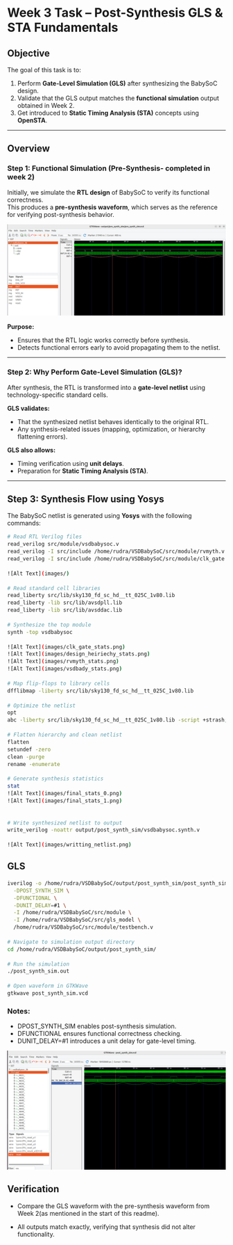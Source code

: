 # Week 3 Task – Post-Synthesis GLS & STA Fundamentals

## Objective
The goal of this task is to:

1. Perform **Gate-Level Simulation (GLS)** after synthesizing the BabySoC design.
2. Validate that the GLS output matches the **functional simulation** output obtained in Week 2.
3. Get introduced to **Static Timing Analysis (STA)** concepts using **OpenSTA**.

---

## Overview

### Step 1: Functional Simulation (Pre-Synthesis- completed in week 2)
Initially, we simulate the **RTL design** of BabySoC to verify its functional correctness.  
This produces a **pre-synthesis waveform**, which serves as the reference for verifying post-synthesis behavior.

![Alt Text](images/pre_synth.png)


**Purpose:**
- Ensures that the RTL logic works correctly before synthesis.
- Detects functional errors early to avoid propagating them to the netlist.

---

### Step 2: Why Perform Gate-Level Simulation (GLS)?
After synthesis, the RTL is transformed into a **gate-level netlist** using technology-specific standard cells.  

**GLS validates:**
- That the synthesized netlist behaves identically to the original RTL.
- Any synthesis-related issues (mapping, optimization, or hierarchy flattening errors).

**GLS also allows:**
- Timing verification using **unit delays**.
- Preparation for **Static Timing Analysis (STA)**.

---

## Step 3: Synthesis Flow using Yosys

The BabySoC netlist is generated using **Yosys** with the following commands:

```bash
# Read RTL Verilog files
read_verilog src/module/vsdbabysoc.v
read_verilog -I src/include /home/rudra/VSDBabySoC/src/module/rvmyth.v
read_verilog -I src/include /home/rudra/VSDBabySoC/src/module/clk_gate.v

![Alt Text](images/)

# Read standard cell libraries
read_liberty src/lib/sky130_fd_sc_hd__tt_025C_1v80.lib
read_liberty -lib src/lib/avsdpll.lib
read_liberty -lib src/lib/avsddac.lib

# Synthesize the top module
synth -top vsdbabysoc

![Alt Text](images/clk_gate_stats.png)
![Alt Text](images/design_heiriechy_stats.png)
![Alt Text](images/rvmyth_stats.png)
![Alt Text](images/vsdbady_stats.png)

# Map flip-flops to library cells
dfflibmap -liberty src/lib/sky130_fd_sc_hd__tt_025C_1v80.lib

# Optimize the netlist
opt
abc -liberty src/lib/sky130_fd_sc_hd__tt_025C_1v80.lib -script +strash;scorr;ifraig;retime;{D};strash;dch,-f;map,-M,1,{D}

# Flatten hierarchy and clean netlist
flatten
setundef -zero
clean -purge
rename -enumerate

# Generate synthesis statistics
stat
![Alt Text](images/final_stats_0.png)
![Alt Text](images/final_stats_1.png)


# Write synthesized netlist to output
write_verilog -noattr output/post_synth_sim/vsdbabysoc.synth.v

![Alt Text](images/writting_netlist.png)

```

## GLS

```bash
iverilog -o /home/rudra/VSDBabySoC/output/post_synth_sim/post_synth_sim.out \
  -DPOST_SYNTH_SIM \
  -DFUNCTIONAL \
  -DUNIT_DELAY=#1 \
  -I /home/rudra/VSDBabySoC/src/module \
  -I /home/rudra/VSDBabySoC/src/gls_model \
  /home/rudra/VSDBabySoC/src/module/testbench.v

# Navigate to simulation output directory
cd /home/rudra/VSDBabySoC/output/post_synth_sim/

# Run the simulation
./post_synth_sim.out

# Open waveform in GTKWave
gtkwave post_synth_sim.vcd
```

### Notes:
- DPOST_SYNTH_SIM enables post-synthesis simulation.
- DFUNCTIONAL ensures functional correctness checking.
- DUNIT_DELAY=#1 introduces a unit delay for gate-level timing.

![Alt Text](images/post_synth.png)


## Verification

- Compare the GLS waveform with the pre-synthesis waveform from Week 2(as mentioned in the start of this readme).

- All outputs match exactly, verifying that synthesis did not alter functionality.